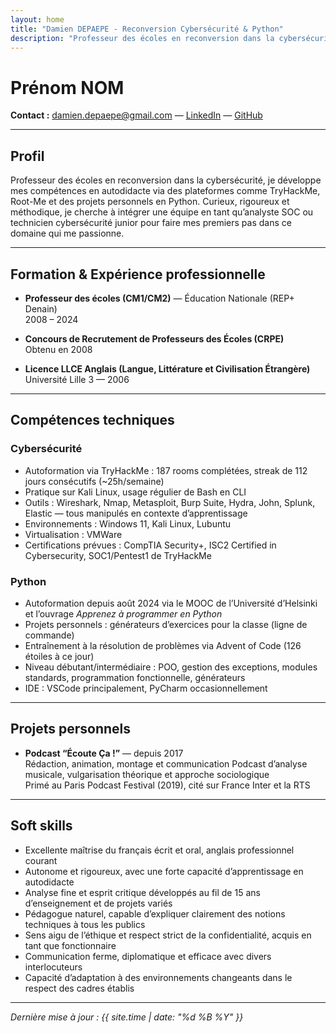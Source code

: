 ```yaml
---
layout: home
title: "Damien DEPAEPE - Reconversion Cybersécurité & Python"
description: "Professeur des écoles en reconversion dans la cybersécurité, passionné par Python et la sécurité informatique."
---
```


# Prénom NOM

**Contact :** [damien.depaepe@gmail.com](mailto:damien.depaepe@gmail.com) — [LinkedIn](https://www.linkedin.com/in/damien-d-9816121a9/) — [GitHub](https://github.com/damECP)  

---

## Profil

Professeur des écoles en reconversion dans la cybersécurité, je développe mes compétences en autodidacte via des plateformes comme TryHackMe, Root-Me et des projets personnels en Python. Curieux, rigoureux et méthodique, je cherche à intégrer une équipe en tant qu’analyste SOC ou technicien cybersécurité junior pour faire mes premiers pas dans ce domaine qui me passionne.

---

## Formation & Expérience professionnelle

- **Professeur des écoles (CM1/CM2)** — Éducation Nationale (REP+ Denain)  
  2008 – 2024
  
- **Concours de Recrutement de Professeurs des Écoles (CRPE)**  
  Obtenu en 2008

- **Licence LLCE Anglais (Langue, Littérature et Civilisation Étrangère)**  
  Université Lille 3 — 2006

---

## Compétences techniques

### Cybersécurité

- Autoformation via TryHackMe : 187 rooms complétées, streak de 112 jours consécutifs (~25h/semaine)  
- Pratique sur Kali Linux, usage régulier de Bash en CLI  
- Outils : Wireshark, Nmap, Metasploit, Burp Suite, Hydra, John, Splunk, Elastic — tous manipulés en contexte d’apprentissage  
- Environnements : Windows 11, Kali Linux, Lubuntu  
- Virtualisation : VMWare  
- Certifications prévues : CompTIA Security+, ISC2 Certified in Cybersecurity, SOC1/Pentest1 de TryHackMe

### Python

- Autoformation depuis août 2024 via le MOOC de l’Université d’Helsinki et l’ouvrage *Apprenez à programmer en Python*  
- Projets personnels : générateurs d’exercices pour la classe (ligne de commande)  
- Entraînement à la résolution de problèmes via Advent of Code (126 étoiles à ce jour)  
- Niveau débutant/intermédiaire : POO, gestion des exceptions, modules standards, programmation fonctionnelle, générateurs  
- IDE : VSCode principalement, PyCharm occasionnellement

---

## Projets personnels

- **Podcast “Écoute Ça !”** — depuis 2017  
  Rédaction, animation, montage et communication
  Podcast d’analyse musicale, vulgarisation théorique et approche sociologique  
  Primé au Paris Podcast Festival (2019), cité sur France Inter et la RTS

---

## Soft skills

- Excellente maîtrise du français écrit et oral, anglais professionnel courant
- Autonome et rigoureux, avec une forte capacité d’apprentissage en autodidacte  
- Analyse fine et esprit critique développés au fil de 15 ans d’enseignement et de projets variés  
- Pédagogue naturel, capable d’expliquer clairement des notions techniques à tous les publics  
- Sens aigu de l’éthique et respect strict de la confidentialité, acquis en tant que fonctionnaire  
- Communication ferme, diplomatique et efficace avec divers interlocuteurs  
- Capacité d’adaptation à des environnements changeants dans le respect des cadres établis  

---

*Dernière mise à jour : {{ site.time | date: "%d %B %Y" }}*
